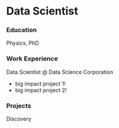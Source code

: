 # Data Scientist

### Education
Physics, PhD

### Work Experience
Data Scientist @ Data Science Corporation
- big impact project 1!
- big impact project 2!

### Projects
Discovery
